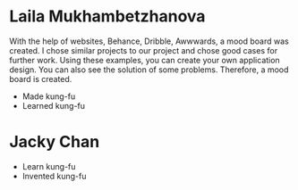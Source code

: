# Laila Mukhambetzhanova

With the help of websites, Behance, Dribble, Awwwards, a mood board was created.  I chose similar projects to our project and chose good cases for further work.  Using these examples, you can create your own application design. You can also see the solution of some problems. Therefore, a mood board is created.


* Made kung-fu
* Learned kung-fu
# Jacky Chan
* Learn kung-fu
* Invented kung-fu
